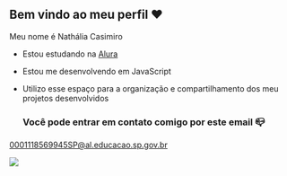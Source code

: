 ## Bem vindo ao meu perfil ❤️

Meu nome é Nathália Casimiro

- Estou estudando na [Alura](https://www.alura.com.br)
- Estou me desenvolvendo em JavaScript
- Utilizo esse espaço para a organização e compartilhamento dos meu projetos desenvolvidos

  ### Você pode entrar em contato comigo por este email 📪

0001118569945SP@al.educacao.sp.gov.br

![](https://media1.tenor.com/m/-7vuSqVXkRIAAAAC/queenoftears-kimsoohyun.gif)
